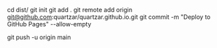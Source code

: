 cd dist/
git init
git add .
git remote add origin git@github.com:quartzar/quartzar.github.io.git
git commit -m "Deploy to GitHub Pages" --allow-empty
<!-- git branch -M main -->
git push -u origin main